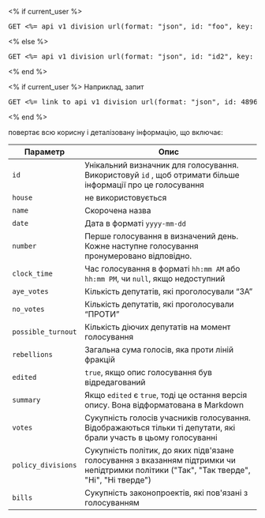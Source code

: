 <% if current_user %>
<pre>GET <%= api_v1_division_url(format: "json", id: "foo", key: current_user.api_key).gsub("foo", "[id]") %></pre>
<% else %>
<pre>GET <%= api_v1_division_url(format: "json", id: "id2", key: "api_key2").gsub("id2", "[id]").gsub("api_key2", "[api_key]") %></pre>
<% end %>

<% if current_user %>
Наприклад, запит

<pre>GET <%= link_to api_v1_division_url(format: "json", id: 4896, key: current_user.api_key), api_v1_division_url(format: "json", id: 4896, key: current_user.api_key) %></pre>
<% end %>

повертає всю корисну і деталізовану інформацію, що включає:

Параметр           | Опис
------------------ | -----------------------------------------------------------
`id`               | Унікальний визначник для голосування. Використовуй `id` , щоб отримати більше інформації про це голосування
`house`            | не використовується
`name`             | Скорочена назва
`date`             | Дата в форматі `yyyy-mm-dd`
`number`           | Перше голосування в визначений день. Кожне наступне голосування пронумеровано відповідно.
`clock_time`       | Час голосування в форматі `hh:mm AM` або `hh:mm PM`, чи `null`, якщо недоступний
`aye_votes`        | Кількість депутатів, які проголосували “ЗА”
`no_votes`         | Кількість депутатів, які проголосували “ПРОТИ”
`possible_turnout` | Кількість діючих депутатів на момент голосування
`rebellions`       | Загальна сума голосів, яка проти ліній фракцій
`edited`           | `true`, якщо опис голосування був відредагований
`summary`          | Якщо `edited` є `true`, тоді це остання версія опису. Вона відформатована в Markdown
`votes`            | Сукупність голосів учасників голосування. Відображаються тільки ті депутати, які брали участь в цьому голосуванні
`policy_divisions` | Сукупність політик, до яких підв'язане голосування з вказанням підтримки чи непідтримки політики ("Так", "Так тверде", "Ні", "Ні тверде")
`bills`            | Сукупність законопроектів, які пов'язані з голосуванням
